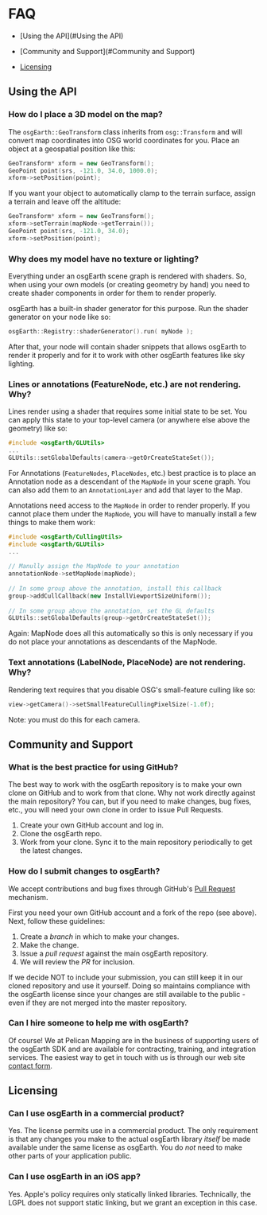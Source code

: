 # FAQ

* [Using the API](#Using the API)

* [Community and Support](#Community and Support)

* [Licensing](#Licensing)

  

## Using the API

### How do I place a 3D model on the map?

The `osgEarth::GeoTransform` class inherits from `osg::Transform` and will convert map coordinates into OSG world coordinates for you. Place an object at a geospatial position like this:

```c++
GeoTransform* xform = new GeoTransform();
GeoPoint point(srs, -121.0, 34.0, 1000.0);
xform->setPosition(point);
```

If you want your object to automatically clamp to the terrain surface, assign a terrain and leave off the altitude:

```c++
GeoTransform* xform = new GeoTransform();
xform->setTerrain(mapNode->getTerrain());
GeoPoint point(srs, -121.0, 34.0);
xform->setPosition(point);
```



### Why does my model have no texture or lighting?

Everything under an osgEarth scene graph is rendered with shaders. So, when using your own models (or creating geometry by hand) you need to create shader components in order for them to render properly.

osgEarth has a built-in shader generator for this purpose. Run the shader generator on your node like so:

```C++
osgEarth::Registry::shaderGenerator().run( myNode );
```

After that, your node will contain shader snippets that allows osgEarth to render it properly and for it to work with other osgEarth features like sky lighting.



### Lines or annotations (FeatureNode, etc.) are not rendering. Why?

Lines render using a shader that requires some initial state to be set. You can apply this state to your top-level camera (or anywhere else above the geometry) like so:

```c++
#include <osgEarth/GLUtils>
...
GLUtils::setGlobalDefaults(camera->getOrCreateStateSet());
```

For Annotations (```FeatureNodes```, ```PlaceNodes```, etc.) best practice is to place an Annotation node as a descendant of the ```MapNode``` in your scene graph. You can also add them to an ```AnnotationLayer``` and add that layer to the Map.

Annotations need access to the ```MapNode``` in order to render properly. If you cannot place them under the ```MapNode```, you will have to manually install a few things to make them work:

```c++
#include <osgEarth/CullingUtils>
#include <osgEarth/GLUtils>
...
 
// Manully assign the MapNode to your annotation
annotationNode->setMapNode(mapNode);
 
// In some group above the annotation, install this callback
group->addCullCallback(new InstallViewportSizeUniform());
 
// In some group above the annotation, set the GL defaults
GLUtils::setGlobalDefaults(group->getOrCreateStateSet());
```

Again: MapNode does all this automatically so this is only necessary if you do not place your annotations as descendants of the MapNode.



### Text annotations (LabelNode, PlaceNode) are not rendering. Why?

Rendering text requires that you disable OSG's small-feature culling like so:

```C++
view->getCamera()->setSmallFeatureCullingPixelSize(-1.0f);
```
Note: you must do this for each camera.




## Community and Support

### What is the best practice for using GitHub?

The best way to work with the osgEarth repository is to make your own clone on GitHub and to work from that clone. Why not work directly against the main repository? You can, but if you need to make changes, bug fixes, etc., you will need your own clone in order to issue Pull Requests.

1. Create your own GitHub account and log in.
2. Clone the osgEarth repo.
3. Work from your clone. Sync it to the main repository periodically to get the latest changes.

### How do I submit changes to osgEarth?

We accept contributions and bug fixes through GitHub's [Pull Request](https://help.github.com/articles/using-pull-requests) mechanism.

First you need your own GitHub account and a fork of the repo (see above). Next, follow these guidelines:

1. Create a *branch* in which to make your changes.
2. Make the change.
3. Issue a *pull request* against the main osgEarth repository.
4. We will review the *PR* for inclusion.

If we decide NOT to include your submission, you can still keep it in our cloned repository and use it yourself. Doing so maintains compliance with the osgEarth license since your changes are still available to the public - even if they are not merged into the master repository.


### Can I hire someone to help me with osgEarth?

Of course! We at Pelican Mapping are in the business of supporting users of the osgEarth SDK and are available for contracting, training, and integration services. The easiest way to get in touch with us is through our web site [contact form](http://pelicanmapping.com/?page_id=2).


## Licensing

### Can I use osgEarth in a commercial product?

Yes. The license permits use in a commercial product. The only requirement is that any changes you make to the actual osgEarth library *itself* be made available under the same license as osgEarth. You do *not* need to make other parts of your application public.


### Can I use osgEarth in an iOS app?

Yes. Apple's policy requires only statically linked libraries. Technically, the LGPL does not support static linking, but we grant an exception in this case.